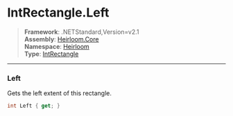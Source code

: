 # IntRectangle.Left

> **Framework**: .NETStandard,Version=v2.1  
> **Assembly**: [Heirloom.Core][0]  
> **Namespace**: [Heirloom][0]  
> **Type**: [IntRectangle][1]

--------------------------------------------------------------------------------

### Left

Gets the left extent of this rectangle.

```cs
int Left { get; }
```

[0]: ../Heirloom.Core.md
[1]: Heirloom.IntRectangle.md

